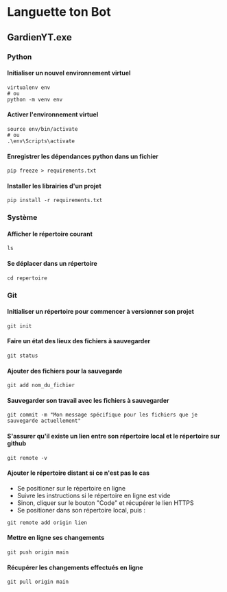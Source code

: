 # Languette ton Bot


## GardienYT.exe
### Python
#### Initialiser un nouvel environnement virtuel
```
virtualenv env
# ou
python -m venv env
```

#### Activer l'environnement virtuel
```
source env/bin/activate
# ou
.\env\Scripts\activate
```

#### Enregistrer les dépendances python dans un fichier
```
pip freeze > requirements.txt
```

#### Installer les librairies d'un projet
```
pip install -r requirements.txt
```

### Système
#### Afficher le répertoire courant
```
ls
```

#### Se déplacer dans un répertoire
```
cd repertoire
```

### Git
#### Initialiser un répertoire pour commencer à versionner son projet
```
git init
```

#### Faire un état des lieux des fichiers à sauvegarder
```
git status
```

#### Ajouter des fichiers pour la sauvegarde
```
git add nom_du_fichier
```

#### Sauvegarder son travail avec les fichiers à sauvegarder
```
git commit -m "Mon message spécifique pour les fichiers que je sauvegarde actuellement"
```

#### S'assurer qu'il existe un lien entre son répertoire local et le répertoire sur github
```
git remote -v
```

#### Ajouter le répertoire distant si ce n'est pas le cas
- Se positioner sur le répertoire en ligne
- Suivre les instructions si le répertoire en ligne est vide
- Sinon, cliquer sur le bouton "Code" et récupérer le lien HTTPS
- Se positioner dans son répertoire local, puis :
```
git remote add origin lien
```

#### Mettre en ligne ses changements
```
git push origin main
```

#### Récupérer les changements effectués en ligne
```
git pull origin main
```
